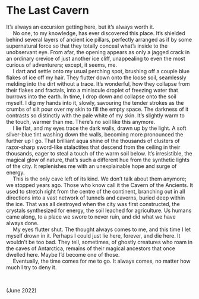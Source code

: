 # The Last Cavern
<!-- #QUARK live! -->

It’s always an excursion getting here, but it’s always worth it.  
&emsp; No one, to my knowledge, has ever discovered this place. It’s shielded behind several layers of ancient ice pillars, perfectly arranged as if by some supernatural force so that they totally conceal what’s inside to the unobservant eye. From afar, the opening appears as only a jagged crack in an ordinary crevice of just another ice cliff, unappealing to even the most curious of adventurers; except, it seems, me.  
&emsp; I dart and settle onto my usual perching spot, brushing off a couple blue flakes of ice off my hair. They flutter down onto the loose soil, seamlessly melding into the dirt without a trace. It’s wonderful, how they collapse from their flakes and fractals, into a miniscule droplet of freezing water that burrows into the earth. In time, I drop down and collapse onto the soil myself. I dig my hands into it, slowly, savouring the tender strokes as the crumbs of silt pour over my skin to fill the empty space. The darkness of it contrasts so distinctly with the pale white of my skin. It’s slightly warm to the touch, warmer than me. There’s no soil like this anymore.  
&emsp; I lie flat, and my eyes trace the dark walls, drawn up by the light. A soft silver-blue tint washing down the walls, becoming more pronounced the further up I go. That brilliant aqua shine of the thousands of clusters of razor-sharp sword-like stalactites that descend from the ceiling in their thousands, eager to steal a touch of the warm soil below. It’s irresistible, the magical glow of nature, that’s such a different hue from the synthetic lights of the city. It replenishes me with an unexplainable hope and surge of energy.  
&emsp; This is the only cave left of its kind. We don’t talk about them anymore; we stopped years ago. Those who know call it the Cavern of the Ancients. It used to stretch right from the centre of the continent, branching out in all directions into a vast network of tunnels and caverns, buried deep within the ice. That was all destroyed when the city was first constructed, the crystals synthesized for energy, the soil leached for agriculture. Us humans came along, to a place we swore to never ruin, and did what we have always done.  
&emsp; My eyes flutter shut. The thought always comes to me, and this time I let myself drown in it. Perhaps I could just lie here, forever, and die here. It wouldn’t be too bad. They tell, sometimes, of ghostly creatures who roam in the caves of Antarctica, remains of their magical ancestors that once dwelled here. Maybe I’d become one of those.  
&emsp; Eventually, the time comes for me to go. It always comes, no matter how much I try to deny it.  



<br>


(June 2022)

<!-- #QUARK
EXPORT: the-last-cavern
STYLE: creative
POLARITY: light
-->

